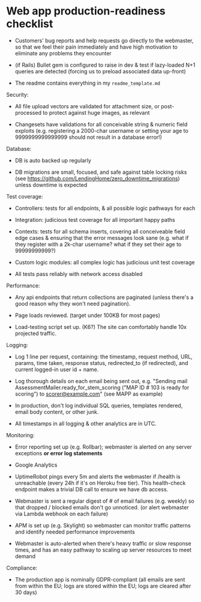 # Web app production-readiness checklist

* Customers' bug reports and help requests go directly to the webmaster, so that we feel their pain immediately and have high motivation to eliminate any problems they encounter

* (if Rails) Bullet gem is configured to raise in dev & test if lazy-loaded N+1 queries are detected (forcing us to preload associated data up-front)

* The readme contains everything in my `readme_template.md`

Security:

  * All file upload vectors are validated for attachment size, or post-processed to protect against huge images, as relevant

  * Changesets have validations for all conceivable string & numeric field exploits (e.g. registering a 2000-char username or setting your age to 9999999999999999 should not result in a database error!)

Database:

  * DB is auto backed up regularly

  * DB migrations are small, focused, and safe against table locking risks (see https://github.com/LendingHome/zero_downtime_migrations) unless downtime is expected

Test coverage:

  * Controllers: tests for all endpoints, & all possible logic pathways for each

  * Integration: judicious test coverage for all important happy paths

  * Contexts: tests for all schema inserts, covering all conceiveable field edge cases & ensuring that the error messages look sane (e.g. what if they register with a 2k-char username? what if they set their age to 99999999999?)

  * Custom logic modules: all complex logic has judicious unit test coverage

  * All tests pass reliably with network access disabled

Performance:

  * Any api endpoints that return collections are paginated (unless there's a good reason why they won't need pagination).

  * Page loads reviewed. (target under 100KB for most pages)

  * Load-testing script set up. (K6?) The site can comfortably handle 10x projected traffic.

Logging:

  * Log 1 line per request, containing: the timestamp, request method, URL, params, time taken, response status, redirected_to (if redirected), and current logged-in user id + name.

  * Log thorough details on each email being sent out, e.g. "Sending mail AssessmentMailer.ready_for_stem_scoring ("MAP ID # 103 is ready for scoring") to scorer@example.com" (see MAPP as example)

  * In production, don't log individual SQL queries, templates rendered, email body content, or other junk.

  * All timestamps in all logging & other analytics are in UTC.

Monitoring:

  * Error reporting set up (e.g. Rollbar); webmaster is alerted on any server exceptions **or error log statements**

  * Google Analytics

  * UptimeRobot pings every 5m and alerts the webmaster if /health is unreachable (every 24h if it's on Heroku free tier). This health-check endpoint makes a trivial DB call to ensure we have db access.

  * Webmaster is sent a regular digest of # of email failures (e.g. weekly) so that dropped / blocked emails don't go unnoticed. (or alert webmaster via Lambda webhook on each failure)

  * APM is set up (e.g. Skylight) so webmaster can monitor traffic patterns and identify needed performance improvements

  * Webmaster is auto-alerted when there's heavy traffic or slow response times, and has an easy pathway to scaling up server resources to meet demand

Compliance:

  * The production app is nominally GDPR-compliant (all emails are sent from within the EU; logs are stored within the EU; logs are cleared after 30 days)

